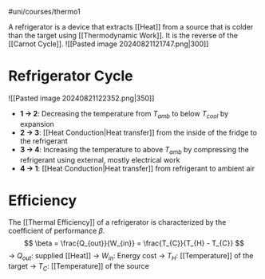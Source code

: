 #uni/courses/thermo1 

A refrigerator is a device that extracts [[Heat]] from a source that is colder than the target using [[Thermodynamic Work]]. It is the reverse of the [[Carnot Cycle]].
![[Pasted image 20240821121747.png|300]]

# Refrigerator Cycle

![[Pasted image 20240821122352.png|350]]

- **1 → 2**: Decreasing the temperature from $T_{amb}$ to below $T_{cool}$ by expansion 
- **2 → 3**: [[Heat Conduction|Heat transfer]] from the inside of the fridge to the refrigerant 
- **3 → 4**: Increasing the temperature to above $T_{amb}$ by compressing the refrigerant using external, mostly electrical work 
- **4 → 1**: [[Heat Conduction|Heat transfer]] from refrigerant to ambient air

# Efficiency

The [[Thermal Efficiency]] of a refrigerator is characterized by the coefficient of performance $\beta$.
$$
\beta = \frac{Q_{out}}{W_{in}} = \frac{T_{C}}{T_{H} - T_{C}}
$$
-> $Q_{out}$: supplied [[Heat]]
-> $W_{in}$: Energy cost
-> $T_{H}$: [[Temperature]] of the target
-> $T_{C}$: [[Temperature]] of the source